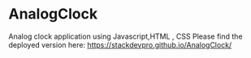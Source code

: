 # AnalogClock
Analog clock application using Javascript,HTML , CSS
Please find the deployed version here: https://stackdevpro.github.io/AnalogClock/ 
